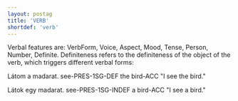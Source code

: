```yaml
---
layout: postag
title: 'VERB'
shortdef: 'verb'
---
```


Verbal features are: VerbForm, Voice, Aspect, Mood, Tense, Person, Number, Definite. Definiteness refers to the definiteness of the object of the verb, which triggers different verbal forms:

Látom a madarat.
see-PRES-1SG-DEF the bird-ACC
"I see the bird."

Látok egy madarat.
see-PRES-1SG-INDEF a bird-ACC
"I see a bird."
<!-- Interlanguage links updated Út 9. května 2023, 20:03:29 CEST -->
